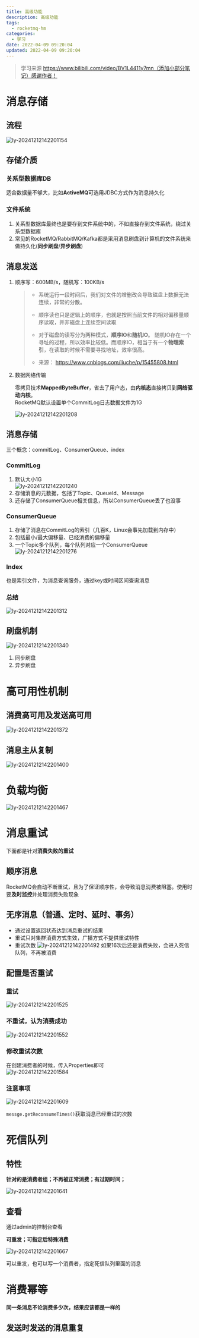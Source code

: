 ```yaml
---
title: 高级功能
description: 高级功能
tags:
  - rocketmq-hm
categories:
  - 学习
date: 2022-04-09 09:20:04
updated: 2022-04-09 09:20:04
---
```


> 学习来源 https://www.bilibili.com/video/BV1L4411y7mn（添加小部分笔记）感谢作者！

# 消息存储

## 流程

![ly-20241212142201154](img/ly-20241212142201154.png)

## 存储介质

### 关系型数据库DB

适合数据量不够大，比如**ActiveMQ**可选用JDBC方式作为消息持久化

### 文件系统

1. 关系型数据库最终也是要存到文件系统中的，不如直接存到文件系统，绕过关系型数据库
2. 常见的RocketMQ/RabbitMQ/Kafka都是采用消息刷盘到计算机的文件系统来做持久化(**同步刷盘**/**异步刷盘**)

## 消息发送

1. 顺序写：600MB/s，随机写：100KB/s  

   > - 系统运行一段时间后，我们对文件的增删改会导致磁盘上数据无法连续，非常的分散。
   >
   > - 顺序读也只是逻辑上的顺序，也就是按照当前文件的相对偏移量顺序读取，并非磁盘上连续空间读取
   > - 对于磁盘的读写分为两种模式，**顺序IO**和**随机IO**。 随机IO存在一个寻址的过程，所以效率比较低。而顺序IO，相当于有一个**物理索引**，在读取的时候不需要寻找地址，效率很高。 
   > - 来源： https://www.cnblogs.com/liuche/p/15455808.html

2. 数据网络传输  

   零拷贝技术**MappedByteBuffer**，省去了用户态，由**内核态**直接拷贝到**网络驱动内核**。    
   RocketMQ默认设置单个CommitLog日志数据文件为1G


   ![ly-20241212142201208](img/ly-20241212142201208.png)

## 消息存储

三个概念：commitLog、ConsumerQueue、index

### CommitLog

1. 默认大小1G  
   ![ly-20241212142201240](img/ly-20241212142201240.png)
2. 存储消息的元数据，包括了Topic、QueueId、Message
3. 还存储了ConsumerQueue相关信息，所以ConsumerQueue丢了也没事

### ConsumerQueue

1. 存储了消息在CommitLog的索引（几百K，Linux会事先加载到内存中）
2. 包括最小/最大偏移量、已经消费的偏移量
3. 一个Topic多个队列，每个队列对应一个ConsumerQueue  
   ![ly-20241212142201276](img/ly-20241212142201276.png)

### Index

也是索引文件，为消息查询服务，通过key或时间区间查询消息

### 总结

![ly-20241212142201312](img/ly-20241212142201312.png)

## 刷盘机制

![ly-20241212142201340](img/ly-20241212142201340.png)

1. 同步刷盘
2. 异步刷盘

# 高可用性机制

## 消费高可用及发送高可用

![ly-20241212142201372](img/ly-20241212142201372.png)

## 消息主从复制

![ly-20241212142201400](img/ly-20241212142201400.png)

# 负载均衡

![ly-20241212142201467](img/ly-20241212142201467.png)

# 消息重试

下面都是针对**消费失败的重试**

## 顺序消息  

RocketMQ会自动不断重试，且为了保证顺序性，会导致消息消费被阻塞。使用时要**及时监控**并处理消费失败现象

## 无序消息（普通、定时、延时、事务）  

- 通过设置返回状态达到消息重试的结果
- 重试只对集群消费方式生效，广播方式不提供重试特性
- 重试次数
  ![ly-20241212142201492](img/ly-20241212142201492.png)
  如果16次后还是消费失败，会进入死信队列，不再被消费

## 配置是否重试

### 重试

![ly-20241212142201525](img/ly-20241212142201525.png)

### 不重试，认为消费成功

![ly-20241212142201552](img/ly-20241212142201552.png)

### 修改重试次数

在创建消费者的时候，传入Properties即可  
![ly-20241212142201584](img/ly-20241212142201584.png)

### 注意事项

![ly-20241212142201609](img/ly-20241212142201609.png)

```messge.getReconsumeTimes()```获取消息已经重试的次数

# 死信队列

## 特性

**针对的是消费者组；不再被正常消费；有过期时间；**

![ly-20241212142201641](img/ly-20241212142201641.png)

## 查看

通过admin的控制台查看

**可重发；可指定后特殊消费**

![ly-20241212142201667](img/ly-20241212142201667.png)

可以重发，也可以写一个消费者，指定死信队列里面的消息

# 消费幂等

**同一条消息不论消费多少次，结果应该都是一样的**

## 发送时发送的消息重复

